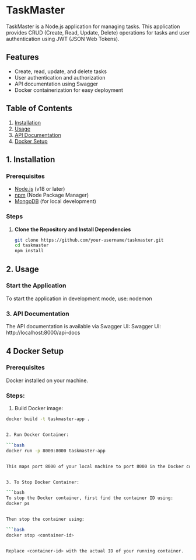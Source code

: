 # TaskMaster

TaskMaster is a Node.js application for managing tasks. This application provides CRUD (Create, Read, Update, Delete) operations for tasks and user authentication using JWT (JSON Web Tokens). 

## Features

- Create, read, update, and delete tasks
- User authentication and authorization
- API documentation using Swagger
- Docker containerization for easy deployment

## Table of Contents

1. [Installation](#installation)
2. [Usage](#usage)
3. [API Documentation](#api-documentation)
4. [Docker Setup](#docker-setup)


## 1. Installation

### Prerequisites

- [Node.js](https://nodejs.org/) (v18 or later)
- [npm](https://www.npmjs.com/) (Node Package Manager)
- [MongoDB](https://www.mongodb.com/) (for local development)

### Steps

1. **Clone the Repository and Install Dependencies**

   ```bash
   git clone https://github.com/your-username/taskmaster.git
   cd taskmaster
   npm install


## 2. Usage

### Start the Application
To start the application in development mode, use:
nodemon

### 3. API Documentation
The API documentation is available via Swagger UI:
Swagger UI: http://localhost:8000/api-docs

## 4 Docker Setup

### Prerequisites
Docker installed on your machine.

### Steps:

1. Build Docker image:
   
 ```bash
docker build -t taskmaster-app .


2. Run Docker Container:

 ```bash
docker run -p 8000:8000 taskmaster-app


This maps port 8000 of your local machine to port 8000 in the Docker container.


3. To Stop Docker Container:

 ```bash
To stop the Docker container, first find the container ID using:
docker ps


Then stop the container using:

 ```bash
docker stop <container-id>


Replace <container-id> with the actual ID of your running container.

